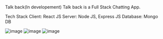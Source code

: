 Talk back(In developement)
Talk back  is a Full Stack Chatting App. 

Tech Stack
Client: React JS
Server: Node JS, Express JS
Database: Mongo DB

![image](https://user-images.githubusercontent.com/97428194/179248360-982f385d-e57c-4508-b3f2-c14537c3ff4e.png)
![image](https://user-images.githubusercontent.com/97428194/179248504-94354df2-a9ea-41a7-bd5e-ecc38e16436e.png)
![image](https://user-images.githubusercontent.com/97428194/179248753-d1b7c5a1-c70c-46c9-a4af-442bffca1651.png)


